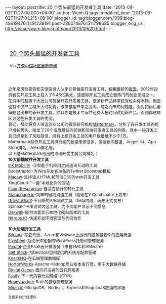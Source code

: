 --- layout: post title: 20 个势头最猛的开发者工具 date:
'2013-09-02T11:27:00.000+08:00' author: Wenh Q tags: modified\_time:
'2013-09-02T11:27:01.215+08:00' blogger\_id:
tag:blogger.com,1999:blog-4961947611491238191.post-2360748761511798685
blogger\_orig\_url: http://binaryware.blogspot.com/2013/09/20.html ---
<div style="margin: 10px; padding: 5px;">

<div style="font-size: 18px;">

[\
20
个势头最猛的开发者工具](http://www.oschina.net/news/43791/top-developer-tools)

</div>

<div style="font-size: 13px;">

Via [开源中国社区最新新闻](http://www.oschina.net/?from=rss)

</div>

</div>

<div style="font-size: 13px; padding: 15px 0 10px 10px;">

近年来风险投资和天使投资人似乎非常偏爱开发者工具，根据最新的[报告](http://venturebeat.com/2013/06/04/why-investors-should-make-it-rain-on-developer-tools/)，2012年投资者在开发工具上投入了6.46亿美元，这使得开发工具成立最热门的创业领域之一。\
在资本的趋势下大批公司投身开发开发者工具，很多新产品非常优秀也卖得不错，但是也有不少产品噱头大过功能，很快被用户束之高阁。随之而来的问题是，面对如雨后春笋般冒出来的新开发工具，除非你是技术专家并花费大把时间试用新产品，否则你很难区分这些开发工具的优劣。\
最近，帮助投资人筛选创业公司的投资研究机构[Mattermark](http://mattermark.com/)，分析了各开发工具的用户增长势头，给出了20个发展最快的前端和后端开发者工具的列表。其中一些开发工具已经拿到了风险投资，所有上榜开发工具的用户数最低不少于1万。\
Mattermark制作开发工具排行榜的数据来源很多，包括新闻报道、AngelList、App
Store排名、Alexa排名等。\
以下是Mattermark给出的顶级开发工具公司排名：\
**10大前端软件开发工具**\
[Ink Mobility](http://inkmobility.com/)
-让智能手机应用之间通讯互动的工具\
Bootstraptor-为Web开发者准备的Twitter Bootstrap模板\
[Macaw](http://macaw.co/)-支持语义HTML和简洁CSS的web开发工具\
XingCloud-"一键"本地化你的网站\
[FlauntResponsive](http://flauntresponsive.com/)-自适应设计的转化工具\
[Statuspage.io](http://statuspage.io/)-简单的宕机沟通工具（刚刚在Y
Combinator上发布）\
[GrowthGiant](http://growthgiant.com/)-不间断的A/B测试工具（beta内测，尚未正式发布）\
Spinnakr-A/B测试内容工具，为不同用户显示不同信息\
[Dakwak](https://dakwak.com/)-能为访客显示本地化网站版本的工具\
[Nitrous.IO](http://nitrous.io/)-快速开发环境管理与代码协作\
\
**10大后端开发工具**\
[Bitnami](http://bitnami.com/)-在亚马逊、Azure和VMware上运行的服务器软件的应用商店\
[Flywheel](http://gopivotal.com/)-为设计师准备的WordPress托管和管理服务\
[Pivotal](http://gopivotal.com/)-企业PaaS云计算服务（来自EMC和VMware）\
[Salt Stack](http://saltstack.org/)-为DevOps组织提供的系统与配置管理\
[KnackHQ](http://knackhq.com/)-在云端管理数据库\
[HortonWorks](http://www.ctocio.com/ccnews/10798.html)-Apache
Hadoop商业版本发行商，用于大数据存储\
[Digital Ocean](http://digitalocean.com/)-面向开发者的云托管服务\
[Fastly](http://fastly.com/)-下一代内容分发网络（CDN）\
[Honeybadger](https://www.honeybadger.io/%E2%80%8E)-Rails的错误管理服务\
[Mean.io](http://mean.io/)-MongoDB、Node.js、Express和AngularJS应用的样板\
` `\
`文章来自IT经理网`

</div>
